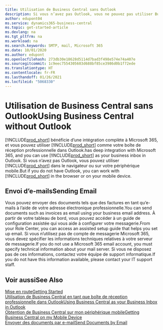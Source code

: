 ```yaml
---
title: Utilisation de Business Central sans Outlook
description: Si vous n’avez pas Outlook, vous ne pouvez pas utiliser Business Central comme boîte de réception professionnelle dans Outlook, mais vous pouvez utiliser un navigateur ou votre périphérique mobile.
author: edupont04
ms.service: dynamics365-business-central
ms.topic: get-started-article
ms.devlang: na
ms.tgt_pltfrm: na
ms.workload: na
ms.search.keywords: SMTP, mail, Microsoft 365
ms.date: 10/01/2020
ms.author: edupont
ms.openlocfilehash: 273db30e18628d5114d7bad3f498e574e74a407e
ms.sourcegitcommit: 1c9eec7554305603d688bf85ce3986d0b1f72ede
ms.translationtype: HT
ms.contentlocale: fr-FR
ms.lasthandoff: 01/26/2021
ms.locfileid: "5068330"
---
```

# <a name="using-business-central-without-outlook"></a><span data-ttu-id="92b76-103">Utilisation de Business Central sans Outlook</span><span class="sxs-lookup"><span data-stu-id="92b76-103">Using Business Central without Outlook</span></span>
[!INCLUDE[prod_short](includes/prod_short.md)] <span data-ttu-id="92b76-104">bénéficie d’une intégration complète à Microsoft 365, et vous pouvez utiliser [!INCLUDE[prod_short](includes/prod_short.md)] comme votre boîte de réception professionnelle dans Outlook.</span><span class="sxs-lookup"><span data-stu-id="92b76-104">has deep integration with Microsoft 365, and you can use [!INCLUDE[prod_short](includes/prod_short.md)] as your business inbox in Outlook.</span></span> <span data-ttu-id="92b76-105">Si vous n’avez pas Outlook, vous pouvez utiliser [!INCLUDE[prod_short](includes/prod_short.md)] dans le navigateur ou sur votre périphérique mobile.</span><span class="sxs-lookup"><span data-stu-id="92b76-105">But if you do not have Outlook, you can work with [!INCLUDE[prod_short](includes/prod_short.md)] in the browser or on your mobile device.</span></span>  

## <a name="sending-email"></a><span data-ttu-id="92b76-106">Envoi d’e-mails</span><span class="sxs-lookup"><span data-stu-id="92b76-106">Sending Email</span></span>
<span data-ttu-id="92b76-107">Vous pouvez envoyer des documents tels que des factures en tant qu’e-mails à l’aide de votre adresse électronique professionnelle.</span><span class="sxs-lookup"><span data-stu-id="92b76-107">You can send documents such as invoices as email using your business email address.</span></span> <span data-ttu-id="92b76-108">À partir de votre tableau de bord, vous pouvez accéder à un guide de configuration assistée qui vous aide à configurer votre messagerie.</span><span class="sxs-lookup"><span data-stu-id="92b76-108">From your Role Center, you can access an assisted setup guide that helps you set up email.</span></span> <span data-ttu-id="92b76-109">Si vous n’utilisez pas de compte de messagerie Microsoft 365, vous devez spécifier les informations techniques relatives à votre serveur de messagerie.</span><span class="sxs-lookup"><span data-stu-id="92b76-109">If you do not use a Microsoft 365 email account, you must specify technical information about your mail server.</span></span> <span data-ttu-id="92b76-110">Si vous ne disposez pas de ces informations, contactez votre équipe de support informatique.</span><span class="sxs-lookup"><span data-stu-id="92b76-110">If you do not have this information available, please contact your IT support staff.</span></span>  


## <a name="see-also"></a><span data-ttu-id="92b76-111">Voir aussi</span><span class="sxs-lookup"><span data-stu-id="92b76-111">See Also</span></span>
[<span data-ttu-id="92b76-112">Mise en route</span><span class="sxs-lookup"><span data-stu-id="92b76-112">Getting Started</span></span>](product-get-started.md)  
[<span data-ttu-id="92b76-113">Utilisation de Business Central en tant que boîte de réception professionnelle dans Outlook</span><span class="sxs-lookup"><span data-stu-id="92b76-113">Using Business Central as your Business Inbox in Outlook</span></span>](admin-outlook.md)  
[<span data-ttu-id="92b76-114">Obtention de Business Central sur mon périphérique mobile</span><span class="sxs-lookup"><span data-stu-id="92b76-114">Getting Business Central on my Mobile Device</span></span>](install-mobile-app.md)  
[<span data-ttu-id="92b76-115">Envoyer des documents par e-mail</span><span class="sxs-lookup"><span data-stu-id="92b76-115">Send Documents by Email</span></span>](ui-how-send-documents-email.md)
